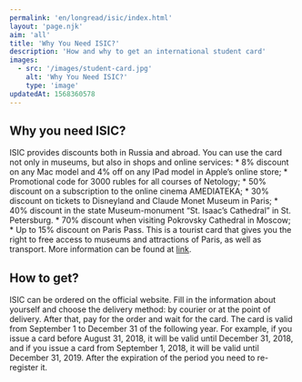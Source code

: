 ```yaml
---
permalink: 'en/longread/isic/index.html'
layout: 'page.njk'
aim: 'all'
title: 'Why You Need ISIC?'
description: 'How and why to get an international student card'
images:
  - src: '/images/student-card.jpg'
    alt: 'Why You Need ISIC?'
    type: 'image'
updatedAt: 1568360578
---
```

Why you need ISIC?
------------------

ISIC provides discounts both in Russia and abroad. You can use the card not only in museums, but also in shops and online services: \* 8% discount on any Mac model and 4% off on any IPad model in Apple’s online store; \* Promotional code for 3000 rubles for all courses of Netology; \* 50% discount on a subscription to the online cinema AMEDIATEKA; \* 30% discount on tickets to Disneyland and Claude Monet Museum in Paris; \* 40% discount in the state Museum-monument “St. Isaac’s Cathedral” in St. Petersburg. \* 70% discount when visiting Pokrovsky Cathedral in Moscow; \* Up to 15% discount on Paris Pass. This is a tourist card that gives you the right to free access to museums and attractions of Paris, as well as transport. More information can be found at [link](https://isic.ru/discount/russia/).

How to get?
-----------

ISIC can be ordered on the official website. Fill in the information about yourself and choose the delivery method: by courier or at the point of delivery. After that, pay for the order and wait for the card. The card is valid from September 1 to December 31 of the following year. For example, if you issue a card before August 31, 2018, it will be valid until December 31, 2018, and if you issue a card from September 1, 2018, it will be valid until December 31, 2019. After the expiration of the period you need to re-register it.
